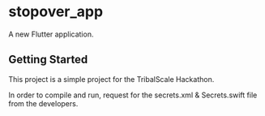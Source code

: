 # stopover_app

A new Flutter application.

## Getting Started

This project is a simple project for the TribalScale Hackathon.

In order to compile and run, request for the secrets.xml & Secrets.swift file from the developers.